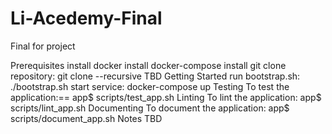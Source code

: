 # Li-Acedemy-Final
Final for project

Prerequisites
    install docker
    install docker-compose
    install git
    clone repository: git clone --recursive TBD
Getting Started
    run bootstrap.sh: ./bootstrap.sh
    start service: docker-compose up
Testing
    To test the application:==
        app$ scripts/test_app.sh
Linting
    To lint the application:
        app$ scripts/lint_app.sh
Documenting
    To document the application:
        app$ scripts/document_app.sh
Notes
    TBD